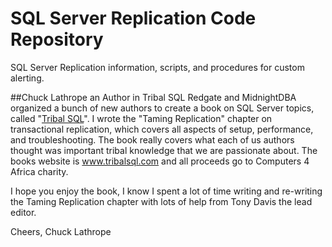 # SQL Server Replication Code Repository
SQL Server Replication information, scripts, and procedures for custom alerting.

##Chuck Lathrope an Author in Tribal SQL
Redgate and MidnightDBA organized a bunch of new authors to create a book on SQL Server topics, called "<a href="http://www.amazon.com/Tribal-SQL-Tony-Davis/dp/1906434808/" target="_blank">Tribal SQL</a>". I wrote the "Taming Replication" chapter on transactional replication, which covers all aspects of setup, performance, and troubleshooting. The book really covers what each of us authors thought was important tribal knowledge that we are passionate about. The books website is <a href="http://www.tribalsql.com" target="_blank">www.tribalsql.com</a> and all proceeds go to Computers 4 Africa charity.

I hope you enjoy the book, I know I spent a lot of time writing and re-writing the Taming Replication chapter with lots of help from Tony Davis the lead editor.

Cheers,
Chuck Lathrope
